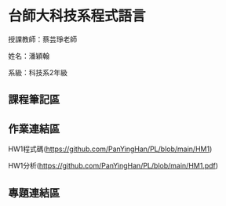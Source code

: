 # 台師大科技系程式語言
授課教師：蔡芸琤老師

姓名：潘穎翰   

系級：科技系2年級  

## 課程筆記區  

## 作業連結區  
HW1程式碼(https://github.com/PanYingHan/PL/blob/main/HM1)

HW1分析(https://github.com/PanYingHan/PL/blob/main/HM1.pdf)
## 專題連結區  
